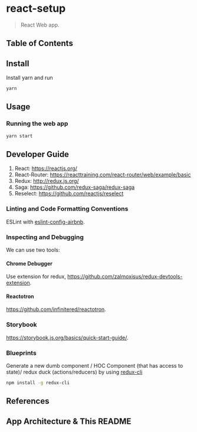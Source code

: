 # react-setup
> React Web app.

## Table of Contents

## Install
Install yarn and run
``` bash
yarn
```

## Usage


### Running the web app
```bash
yarn start
```

## Developer Guide
1. React: https://reactjs.org/
2. React-Router: https://reacttraining.com/react-router/web/example/basic
3. Redux: http://redux.js.org/
4. Saga: https://github.com/redux-saga/redux-saga
5. Reselect: https://github.com/reactjs/reselect

### Linting and Code Formatting Conventions
ESLint with [eslint-config-airbnb](https://www.npmjs.com/package/eslint-config-airbnb).

### Inspecting and Debugging
We can use two tools:
#### Chrome Debugger
Use extension for redux, https://github.com/zalmoxisus/redux-devtools-extension.

#### Reactotron
https://github.com/infinitered/reactotron.

### Storybook
https://storybook.js.org/basics/quick-start-guide/.

### Blueprints

Generate a new dumb component / HOC Component (that has access to state)/ redux duck (actions/reducers) by using [redux-cli](https://github.com/SpencerCDixon/redux-cli)

```bash
npm install -g redux-cli
```

## References


## App Architecture & This README

